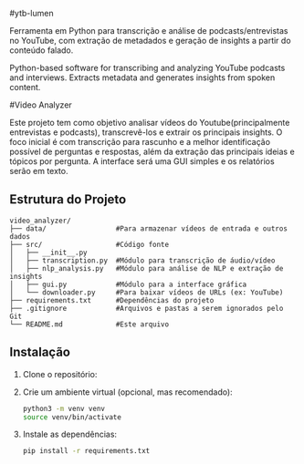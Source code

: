 #ytb-lumen

Ferramenta em Python para transcrição e análise de podcasts/entrevistas no YouTube, com extração de metadados e geração de insights a partir do conteúdo falado.

Python-based software for transcribing and analyzing YouTube podcasts and interviews. Extracts metadata and generates insights from spoken content.

#Video Analyzer

Este projeto tem como objetivo analisar vídeos do Youtube(principalmente entrevistas e podcasts), transcrevê-los e extrair os principais insights. O foco inicial é com transcrição para rascunho e a melhor identificação possível de perguntas e respostas, além da extração das principais ideias e tópicos por pergunta. A interface será uma GUI simples e os relatórios serão em texto.

## Estrutura do Projeto

```
video_analyzer/
├── data/                 #Para armazenar vídeos de entrada e outros dados
├── src/                  #Código fonte 
│   ├── __init__.py
│   ├── transcription.py  #Módulo para transcrição de áudio/vídeo
│   ├── nlp_analysis.py   #Módulo para análise de NLP e extração de insights
│   ├── gui.py            #Módulo para a interface gráfica
│   └── downloader.py     #Para baixar vídeos de URLs (ex: YouTube)
├── requirements.txt      #Dependências do projeto
├── .gitignore            #Arquivos e pastas a serem ignorados pelo Git
└── README.md             #Este arquivo
```

## Instalação

1. Clone o repositório:
  
2. Crie um ambiente virtual (opcional, mas recomendado):
   ```bash
   python3 -m venv venv
   source venv/bin/activate
   ```
3. Instale as dependências:
   ```bash
   pip install -r requirements.txt
   ```








